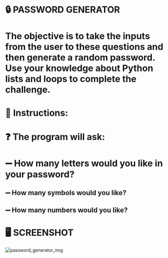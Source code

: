 # :lock: PASSWORD GENERATOR

# The objective is to take the inputs from the user to these questions and then generate a random password. Use your knowledge about Python lists and loops to complete the challenge.

# 📝 Instructions:

# :question: The program will ask:

# :heavy_minus_sign: How many letters would you like in your password?

## :heavy_minus_sign: How many symbols would you like?

## :heavy_minus_sign: How many numbers would you like?

# :desktop_computer: SCREENSHOT 

![password_generator_img](https://user-images.githubusercontent.com/118696796/206564949-df769a17-770c-45dd-8412-48eb013c2ba0.png)
